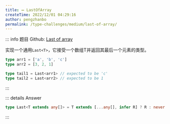 ```yaml
---
title: ➖ LastOfArray
createTime: 2022/12/01 04:29:16
author: pengzhanbo
permalink: /type-challenges/medium/last-of-array/
---
```


::: info 题目
Github: [Last of array](https://github.com/type-challenges/type-challenges/blob/main/questions/00015-medium-last/)

实现一个通用`Last<T>`，它接受一个数组T并返回其最后一个元素的类型。

```ts
type arr1 = ['a', 'b', 'c']
type arr2 = [3, 2, 1]

type tail1 = Last<arr1> // expected to be 'c'
type tail2 = Last<arr2> // expected to be 1
```

:::

::: details Answer

```ts
type Last<T extends any[]> = T extends [...any[], infer R] ? R : never
```

:::
